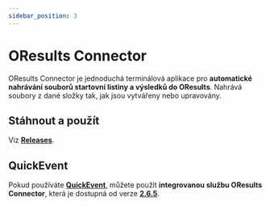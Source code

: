 ```yaml
---
sidebar_position: 3
---
```


# OResults Connector

OResults Connector je jednoduchá terminálová aplikace pro **automatické nahrávání souborů startovní listiny a výsledků do OResults**. Nahrává soubory z dané složky tak, jak jsou vytvářeny nebo upravovány.

## Stáhnout a použít

Viz **[Releases](https://github.com/oresults/oresults-connector/releases)**.

## QuickEvent

Pokud používáte **[QuickEvent](https://github.com/Quick-Event/quickbox)**, můžete použít **integrovanou službu OResults Connector**, která je dostupná od verze **[2.6.5](https://github.com/Quick-Event/quickbox/releases/tag/QE-v2.6.5)**.